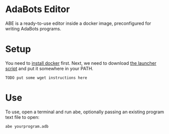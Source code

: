 # AdaBots Editor

ABE is a ready-to-use editor inside a docker image, preconfigured for writing AdaBots programs.

# Setup

You need to [install docker](https://docs.docker.com/get-docker/) first.
Next, we need to download [the launcher script](/bin/abe) and put it somewhere in your PATH.

```
TODO put some wget instructions here
```

# Use

To use, open a terminal and run abe, optionally passing an existing program text file to open:

```
abe yourprogram.adb
```
